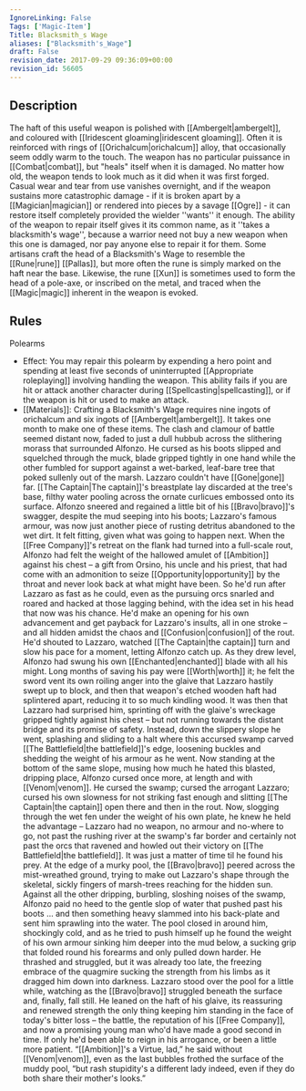 ```yaml
---
IgnoreLinking: False
Tags: ['Magic-Item']
Title: Blacksmith_s Wage
aliases: ["Blacksmith's_Wage"]
draft: False
revision_date: 2017-09-29 09:36:09+00:00
revision_id: 56605
---
```


## Description
The haft of this useful weapon is polished with [[Ambergelt|ambergelt]], and coloured with [[Iridescent gloaming|iridescent gloaming]]. Often it is reinforced with rings of [[Orichalcum|orichalcum]] alloy, that occasionally seem oddly warm to the touch. The weapon has no particular puissance in [[Combat|combat]], but "heals" itself when it is damaged. No matter how old, the weapon tends to look much as it did when it was first forged. Casual wear and tear from use vanishes overnight, and if the weapon sustains more catastrophic damage - if it is broken apart by a [[Magician|magician]] or rendered into pieces by a savage [[Ogre]] - it can restore itself completely provided the wielder ''wants'' it enough. The ability of the weapon to repair itself gives it its common name, as it ''takes a blacksmith's wage'', because a warrior need not buy a new weapon when this one is damaged, nor pay anyone else to repair it for them.
Some artisans craft the head of a Blacksmith's Wage to resemble the [[Rune|rune]] [[Pallas]], but more often the rune is simply marked on the haft near the base. Likewise, the rune [[Xun]] is sometimes used to form the head of a pole-axe, or inscribed on the metal, and traced when the [[Magic|magic]] inherent in the weapon is evoked.
## Rules
Polearms
* Effect: You may repair this polearm by expending a hero point and spending at least five seconds of uninterrupted [[Appropriate roleplaying]] involving handling the weapon. This ability fails if you are hit or attack another character during [[Spellcasting|spellcasting]], or if the weapon is hit or used to make an attack.
* [[Materials]]: Crafting a Blacksmith's Wage requires nine ingots of orichalcum and six ingots of [[Ambergelt|ambergelt]]. It takes one month to make one of these items.
The clash and clamour of battle seemed distant now, faded to just a dull hubbub across the slithering morass that surrounded Alfonzo. He cursed as his boots slipped and squelched through the muck, blade gripped tightly in one hand while the other fumbled for support against a wet-barked, leaf-bare tree that poked sullenly out of the marsh.
Lazzaro couldn't have [[Gone|gone]] far. [[The Captain|The captain]]'s breastplate lay discarded at the tree's base, filthy water pooling across the ornate curlicues embossed onto its surface. Alfonzo sneered and regained a little bit of his [[Bravo|bravo]]'s swagger, despite the mud seeping into his boots; Lazzaro's famous armour, was now just another piece of rusting detritus abandoned to the wet dirt. It felt fitting, given what was going to happen next.
When the [[Free Company]]'s retreat on the flank had turned into a full-scale rout, Alfonzo had felt the weight of the hallowed amulet of [[Ambition]] against his chest – a gift from Orsino, his uncle and his priest, that had come with an admonition to seize [[Opportunity|opportunity]] by the throat and never look back at what might have been. So he'd run after Lazzaro as fast as he could, even as the pursuing orcs snarled and roared and hacked at those lagging behind, with the idea set in his head that now was his chance. He'd make an opening for his own advancement and get payback for Lazzaro's insults, all in one stroke – and all hidden amidst the chaos and [[Confusion|confusion]] of the rout.
He'd shouted to Lazzaro, watched [[The Captain|the captain]] turn and slow his pace for a moment, letting Alfonzo catch up. As they drew level, Alfonzo had swung his own [[Enchanted|enchanted]] blade with all his might. Long months of saving his pay were [[Worth|worth]] it; he felt the sword vent its own roiling anger into the glaive that Lazzaro hastily swept up to block, and then that weapon's etched wooden haft had splintered apart, reducing it to so much kindling wood.
It was then that Lazzaro had surprised him, sprinting off with the glaive's wreckage gripped tightly against his chest – but not running  towards the distant bridge and its promise of safety. Instead, down the slippery slope he went, splashing and sliding to a halt where this accursed swamp carved [[The Battlefield|the battlefield]]'s edge, loosening buckles and shedding the weight of his armour as he went.
Now standing at the bottom of the same slope, musing how much he hated this blasted, dripping place, Alfonzo cursed once more, at length and with [[Venom|venom]]. He cursed the swamp; cursed the arrogant Lazzaro; cursed his own slowness for not striking fast enough and slitting [[The Captain|the captain]] open there and then in the rout. 
Now, slogging through the wet fen under the weight of his own plate, he knew he held the advantage – Lazzaro had no weapon, no armour and no-where to go, not past the rushing river at the swamp's far border and certainly not past the orcs that ravened and howled out their victory on [[The Battlefield|the battlefield]]. It was just a matter of time til he found his prey.
At the edge of a murky pool, the [[Bravo|bravo]] peered across the mist-wreathed ground, trying to make out Lazzaro's shape through the skeletal, sickly fingers of marsh-trees reaching for the hidden sun. Against all the other dripping, burbling, sloshing noises of the swamp, Alfonzo paid no heed to the gentle slop of water that pushed past his boots ... and then something heavy slammed into his back-plate and sent him sprawling into the water. 
The pool closed in around him, shockingly cold, and as he tried to push himself up he found the weight of his own armour sinking him deeper into the mud below, a sucking grip that folded round his forearms and only pulled down harder. He thrashed and struggled, but it was already too late, the freezing embrace of the quagmire sucking the strength from his limbs as it dragged him down into darkness.
Lazzaro stood over the pool for a little while, watching as the [[Bravo|bravo]] struggled beneath the surface and, finally, fall still. He leaned on the haft of his glaive, its reassuring and renewed strength the only thing keeping him standing in the face of today's bitter loss – the battle, the reputation of his [[Free Company]], and now a promising young man who'd have made a good second in time. If only he'd been able to reign in his arrogance, or been a little more patient.
“[[Ambition]]'s a Virtue, lad,” he said without [[Venom|venom]], even as the last bubbles frothed the surface of the muddy pool, “but rash stupidity's a different lady indeed, even if they do both share their mother's looks.”